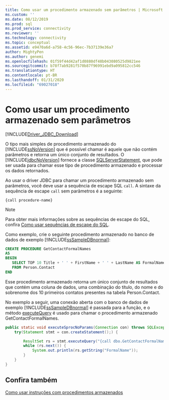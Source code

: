 ```yaml
---
title: Como usar um procedimento armazenado sem parâmetros | Microsoft Docs
ms.custom: ''
ms.date: 08/12/2019
ms.prod: sql
ms.prod_service: connectivity
ms.reviewer: ''
ms.technology: connectivity
ms.topic: conceptual
ms.assetid: e9470a6d-a758-4c56-96ec-7b37139e36a7
author: MightyPen
ms.author: genemi
ms.openlocfilehash: 01f59f44d42af1d0880df48b043080525d9821ee
ms.sourcegitcommit: b78f7ab9281f570b87f96991ebd9a095812cc546
ms.translationtype: HT
ms.contentlocale: pt-BR
ms.lasthandoff: 01/31/2020
ms.locfileid: "69027018"
---
```

# <a name="using-a-stored-procedure-with-no-parameters"></a>Como usar um procedimento armazenado sem parâmetros

[!INCLUDE[Driver_JDBC_Download](../../includes/driver_jdbc_download.md)]

O tipo mais simples de procedimento armazenado do [!INCLUDE[ssNoVersion](../../includes/ssnoversion-md.md)] que é possível chamar é aquele que não contém parâmetros e retorna um único conjunto de resultados. O [!INCLUDE[jdbcNoVersion](../../includes/jdbcnoversion_md.md)] fornece a classe [SQLServerStatement](../../connect/jdbc/reference/sqlserverstatement-class.md), que pode ser usada para chamar esse tipo de procedimento armazenado e processar os dados retornados.

Ao usar o driver JDBC para chamar um procedimento armazenado sem parâmetros, você deve usar a sequência de escape SQL `call`. A sintaxe da sequência de escape `call` sem parâmetros é a seguinte:

`{call procedure-name}`

> [!NOTE]  
> Para obter mais informações sobre as sequências de escape do SQL, confira [Como usar sequências de escape do SQL](../../connect/jdbc/using-sql-escape-sequences.md).

Como exemplo, crie o seguinte procedimento armazenado no banco de dados de exemplo [!INCLUDE[ssSampleDBnormal](../../includes/sssampledbnormal_md.md)]:

```sql
CREATE PROCEDURE GetContactFormalNames
AS  
BEGIN  
   SELECT TOP 10 Title + ' ' + FirstName + ' ' + LastName AS FormalName
   FROM Person.Contact  
END  
```

Esse procedimento armazenado retorna um único conjunto de resultados que contém uma coluna de dados, uma combinação do título, do nome e do sobrenome dos 10 primeiros contatos presentes na tabela Person.Contact.

No exemplo a seguir, uma conexão aberta com o banco de dados de exemplo [!INCLUDE[ssSampleDBnormal](../../includes/sssampledbnormal_md.md)] é passada para a função, e o método [executeQuery](../../connect/jdbc/reference/executequery-method-sqlserverstatement.md) é usado para chamar o procedimento armazenado GetContactFormalNames.

```java
public static void executeSprocNoParams(Connection con) throws SQLException {  
    try(Statement stmt = con.createStatement();) {  

        ResultSet rs = stmt.executeQuery("{call dbo.GetContactFormalNames}");  
        while (rs.next()) {  
            System.out.println(rs.getString("FormalName"));  
        }  
    }  
}
```

## <a name="see-also"></a>Confira também

[Como usar instruções com procedimentos armazenados](../../connect/jdbc/using-statements-with-stored-procedures.md)

